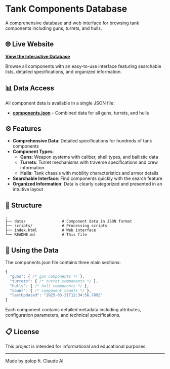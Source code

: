 # Tank Components Database

A comprehensive database and web interface for browsing tank components including guns, turrets, and hulls.

## 🌐 Live Website

**[View the Interactive Database](https://timo3d.github.io/tanmk-components-api/)**

Browse all components with an easy-to-use interface featuring searchable lists, detailed specifications, and organized information.

## 📊 Data Access

All component data is available in a single JSON file:

- **[components.json](./data/components.json)** - Combined data for all guns, turrets, and hulls

## ⚙️ Features

- **Comprehensive Data**: Detailed specifications for hundreds of tank components
- **Component Types**:
  - **Guns**: Weapon systems with caliber, shell types, and ballistic data
  - **Turrets**: Turret mechanisms with traverse specifications and crew information
  - **Hulls**: Tank chassis with mobility characteristics and armor details
- **Searchable Interface**: Find components quickly with the search feature
- **Organized Information**: Data is clearly categorized and presented in an intuitive layout

## 🔧 Structure

```
.
├── data/                # Component data in JSON format
├── scripts/             # Processing scripts
├── index.html           # Web interface
└── README.md            # This file
```

## 🚀 Using the Data

The components.json file contains three main sections:

```javascript
{
  "guns": { /* gun components */ },
  "turrets": { /* turret components */ },
  "hulls": { /* hull components */ },
  "count": { /* component counts */ },
  "lastUpdated": "2025-03-31T12:34:56.789Z"
}
```

Each component contains detailed metadata including attributes, configuration parameters, and technical specifications.

## 📋 License

This project is intended for informational and educational purposes.

---

Made by qolop ft. Claude AI